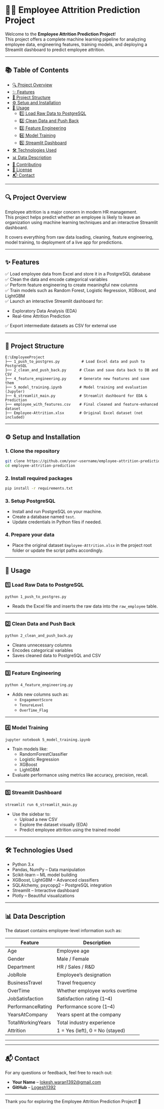 # 🧑‍💼 Employee Attrition Prediction Project

Welcome to the **Employee Attrition Prediction Project**!  
This project offers a complete machine learning pipeline for analyzing employee data, engineering features, training models, and deploying a Streamlit dashboard to predict employee attrition.

---

## 📚 Table of Contents

- [🔍 Project Overview](#-project-overview)
- [✨ Features](#-features)
- [📁 Project Structure](#-project-structure)
- [⚙️ Setup and Installation](#-setup-and-installation)
- [🚀 Usage](#-usage)
  - [1️⃣ Load Raw Data to PostgreSQL](#1️⃣-load-raw-data-to-postgresql)
  - [2️⃣ Clean Data and Push Back](#2️⃣-clean-data-and-push-back)
  - [3️⃣ Feature Engineering](#3️⃣-feature-engineering)
  - [4️⃣ Model Training](#4️⃣-model-training)
  - [5️⃣ Streamlit Dashboard](#5️⃣-streamlit-dashboard)
- [🛠️ Technologies Used](#-technologies-used)
- [📊 Data Description](#-data-description)
- [🤝 Contributing](#-contributing)
- [📝 License](#-license)
- [📬 Contact](#-contact)

---

## 🔍 Project Overview

Employee attrition is a major concern in modern HR management.  
This project helps predict whether an employee is likely to leave an organization using machine learning techniques and an interactive Streamlit dashboard.

It covers everything from raw data loading, cleaning, feature engineering, model training, to deployment of a live app for predictions.

---

## ✨ Features

✅ Load employee data from Excel and store it in a PostgreSQL database  
✅ Clean the data and encode categorical variables  
✅ Perform feature engineering to create meaningful new columns  
✅ Train models such as Random Forest, Logistic Regression, XGBoost, and LightGBM  
✅ Launch an interactive Streamlit dashboard for:
- Exploratory Data Analysis (EDA)
- Real-time Attrition Prediction

✅ Export intermediate datasets as CSV for external use

---

## 📁 Project Structure

```
E:\EmployeeProject
├── 1_push_to_postgres.py          # Load Excel data and push to PostgreSQL
├── 2_clean_and_push_back.py      # Clean and save data back to DB and CSV
├── 4_feature_engineering.py      # Generate new features and save them
├── 5_model_training.ipynb        # Model training and evaluation (Jupyter)
├── 6_streamlit_main.py           # Streamlit dashboard for EDA & Prediction
├── employee_with_features.csv    # Final cleaned and feature-enhanced dataset
├── Employee-Attrition.xlsx       # Original Excel dataset (not included)
```

---

## ⚙️ Setup and Installation

### 1. Clone the repository

```bash
git clone https://github.com/your-username/employee-attrition-prediction.git
cd employee-attrition-prediction
```

### 2. Install required packages

```bash
pip install -r requirements.txt
```

### 3. Setup PostgreSQL

- Install and run PostgreSQL on your machine.
- Create a database named `test`.
- Update credentials in Python files if needed.

### 4. Prepare your data

- Place the original dataset `Employee-Attrition.xlsx` in the project root folder or update the script paths accordingly.

---

## 🚀 Usage

### 1️⃣ Load Raw Data to PostgreSQL

```bash
python 1_push_to_postgres.py
```
- Reads the Excel file and inserts the raw data into the `raw_employee` table.

---

### 2️⃣ Clean Data and Push Back

```bash
python 2_clean_and_push_back.py
```
- Cleans unnecessary columns  
- Encodes categorical variables  
- Saves cleaned data to PostgreSQL and CSV  

---

### 3️⃣ Feature Engineering

```bash
python 4_feature_engineering.py
```
- Adds new columns such as:
  - `EngagementScore`
  - `TenureLevel`
  - `OverTime_Flag`

---

### 4️⃣ Model Training

```bash
jupyter notebook 5_model_training.ipynb
```
- Train models like:
  - RandomForestClassifier
  - Logistic Regression
  - XGBoost
  - LightGBM  
- Evaluate performance using metrics like accuracy, precision, recall.

---

### 5️⃣ Streamlit Dashboard

```bash
streamlit run 6_streamlit_main.py
```
- Use the sidebar to:
  - Upload a new CSV  
  - Explore the dataset visually (EDA)  
  - Predict employee attrition using the trained model  

---

## 🛠️ Technologies Used

- Python 3.x  
- Pandas, NumPy – Data manipulation  
- Scikit-learn – ML model building  
- XGBoost, LightGBM – Advanced classifiers  
- SQLAlchemy, psycopg2 – PostgreSQL integration  
- Streamlit – Interactive dashboard  
- Plotly – Beautiful visualizations  

---

## 📊 Data Description

The dataset contains employee-level information such as:

| Feature           | Description                             |
|-------------------|-----------------------------------------|
| Age               | Employee age                            |
| Gender            | Male / Female                           |
| Department        | HR / Sales / R&D                        |
| JobRole           | Employee’s designation                  |
| BusinessTravel    | Travel frequency                        |
| OverTime          | Whether employee works overtime         |
| JobSatisfaction   | Satisfaction rating (1–4)               |
| PerformanceRating | Performance score (1–4)                 |
| YearsAtCompany    | Years spent at the company              |
| TotalWorkingYears | Total industry experience               |
| Attrition         | 1 = Yes (left), 0 = No (stayed)         |

---


---

## 📬 Contact

For any questions or feedback, feel free to reach out:

- **Your Name** – [lokesh.waran1392@gmail.com](mailto:lokesh.waran1392@gmail.com)  
- **GitHub** – [Logesh1392](https://github.com/Logesh1392)

---

Thank you for exploring the Employee Attrition Prediction Project! 🚀
